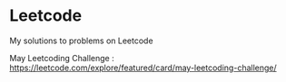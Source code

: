 # Leetcode
My solutions to problems on Leetcode

May Leetcoding Challenge : https://leetcode.com/explore/featured/card/may-leetcoding-challenge/
